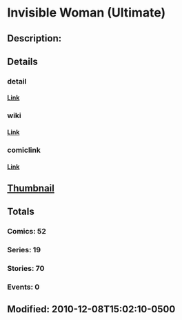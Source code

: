 # Invisible Woman (Ultimate)
## Description: 
## Details
### detail
#### [Link](http://marvel.com/characters/1047/invisible_woman?utm_campaign=apiRef&utm_source=225578a89fc76f3d20fbffda5d17a88d)
### wiki
#### [Link](http://marvel.com/universe/Invisible_Woman_%28Ultimate%29?utm_campaign=apiRef&utm_source=225578a89fc76f3d20fbffda5d17a88d)
### comiclink
#### [Link](http://marvel.com/comics/characters/1010934/invisible_woman_ultimate?utm_campaign=apiRef&utm_source=225578a89fc76f3d20fbffda5d17a88d)
## [Thumbnail](http://i.annihil.us/u/prod/marvel/i/mg/5/b0/4c00342d26fc5.jpg)
## Totals
### Comics: 52
### Series: 19
### Stories: 70
### Events: 0
## Modified: 2010-12-08T15:02:10-0500